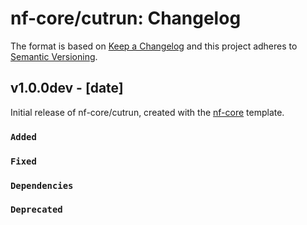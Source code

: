 # nf-core/cutrun: Changelog

The format is based on [Keep a Changelog](https://keepachangelog.com/en/1.0.0/)
and this project adheres to [Semantic Versioning](https://semver.org/spec/v2.0.0.html).

## v1.0.0dev - [date]

Initial release of nf-core/cutrun, created with the [nf-core](https://nf-co.re/) template.

### `Added`

### `Fixed`

### `Dependencies`

### `Deprecated`
